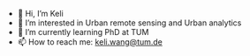 - 👋 Hi, I’m Keli
- 👀 I’m interested in Urban remote sensing and Urban analytics
- 🌱 I’m currently learning PhD at TUM
- 📫 How to reach me: keli.wang@tum.de

<!---
kelisn07/kelisn07 is a ✨ special ✨ repository because its `README.md` (this file) appears on your GitHub profile.
You can click the Preview link to take a look at your changes.
--->
